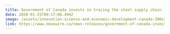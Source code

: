 ```yaml
---
title: Government of Canada invests in tracing the steel supply chain
date: 2020-01-25T00:17:06.494Z
image: /assets/innovation-science-and-economic-development-canada-300x300.png
link: https://www.newswire.ca/news-releases/government-of-canada-invests-in-tracing-the-steel-supply-chain-804219475.html
---
```

